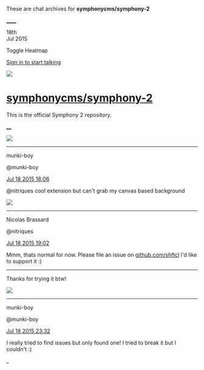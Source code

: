 These are chat archives for **symphonycms/symphony-2**

[__](/symphonycms/symphony-2/archives/2015/07/19)[__](/symphonycms/symphony-2/archives/2015/07/17)

18th  
Jul 2015

Toggle Heatmap

[Sign in to start talking](/login?action=login&button=archive-login)

![](https://avatars-02.gitter.im/group/iv/3/57542c45c43b8c601977197e?s=48)

#  [symphonycms/symphony-2](/symphonycms/symphony-2)

This is the official Symphony 2 repository.

[ __](/orgs/symphonycms/rooms "More symphonycms rooms")

![](https://avatars1.githubusercontent.com/u/4517581?v=3&s=30)

____

munki-boy

@munki-boy

[Jul 18 2015
18:06](https://gitter.im/symphonycms/symphony-2?at=55aa958c0775827a087c652c)

@nitriques cool extension but can't grab my canvas based background

![](https://avatars1.githubusercontent.com/u/771169?v=3&s=30)

____

Nicolas Brassard

@nitriques

[Jul 18 2015
19:02](https://gitter.im/symphonycms/symphony-2?at=55aaa2c012fb464d703f9aba)

Mmm, thats normal for now. Please file an issue on
[github.com/shftcl](http://github.com/shftcl) I'd like to support it :)

____

Thanks for trying it btw!

![](https://avatars1.githubusercontent.com/u/4517581?v=3&s=30)

____

munki-boy

@munki-boy

[Jul 18 2015
23:32](https://gitter.im/symphonycms/symphony-2?at=55aae22291ce63ea759ac16b)

I really tried to find issues but only found one! I tried to break it but I
couldn't :)

_

